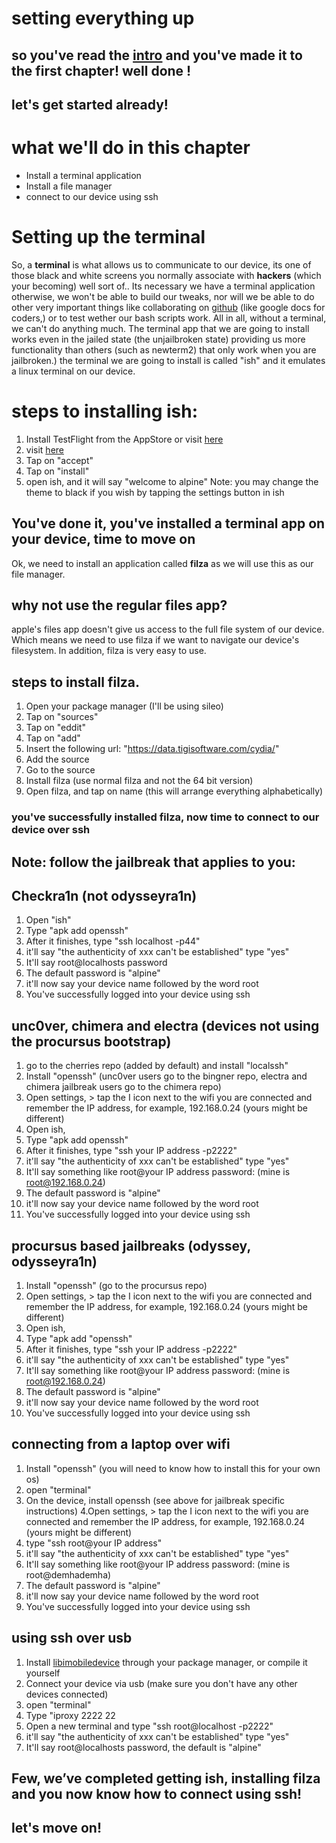# setting everything up 
## so you've read the [intro](https://github.com/demhademha/tweak-development-guide/blob/master/intro.md) and you've made it to the first chapter!      well done !
## let's get started already!
# what we'll do in this chapter 
* Install a terminal application 
* Install a file manager
* connect to our device using ssh 
# Setting up the terminal 
So, a **terminal** is what allows us to communicate to our device,    its one of those black and white screens you normally associate with **hackers** (which your becoming) well sort of..
Its necessary we have a terminal application otherwise, we won't be able to build our tweaks, nor will we be able to do other  very important things like collaborating on [github](https://github.com) (like google docs for coders,) or to test wether our bash scripts work. All in all, without a terminal, we can't do anything much. 
The terminal app that we are going to install works even in the jailed state (the unjailbroken state) providing us more functionality than others (such as newterm2) that only work when  you are jailbroken.) the terminal we are going to install is called "ish" and it emulates a  linux terminal on our device. 
# steps to installing ish:
1. Install TestFlight from the AppStore or visit [here](https://apps.apple.com/gb/app/testflight/id899247664) 
2. visit [here](https://www.google.co.uk/url?sa=t&rct=j&q=&esrc=s&source=web&cd=&ved=2ahUKEwjZjo2jx_rqAhUuQkEAHS6JBT4QFjADegQIAxAB&url=https%3A%2F%2Ftestflight.apple.com%2Fjoin%2F97i7KM8O&usg=AOvVaw1I9cM-8axRNb1XRvTgM7AA)
3. Tap on "accept" 
4. Tap on "install" 
5. open ish, and it will say "welcome to alpine"
Note: you may change the theme to black if you wish by tapping the settings button in ish
## You've done it, you've installed a terminal app on your device, time to move on
Ok, we need to install an application called **filza** as we will use this as our file manager.
## why not use the regular files app?
apple's files app doesn't give us access to the full file system of our device. Which means we need to use filza if we want to navigate our device's filesystem. In addition, filza is very easy to use. 
## steps to install filza. 
1. Open your package manager (I'll be using sileo)
2. Tap on "sources" 
3. Tap on "eddit" 
4. Tap on "add"
5. Insert the following url: "https://data.tigisoftware.com/cydia/"
6. Add the source 
7. Go to the source
8. Install filza (use normal filza and not the 64 bit version)
9. Open filza, and tap on name (this will arrange everything alphabetically)
### you've successfully installed filza, now time to connect to our device over ssh #
## Note: follow the jailbreak that applies to you:
## Checkra1n (not odysseyra1n)
1. Open "ish" 
2. Type "apk add openssh"
3. After it finishes, type "ssh localhost -p44"
4. it'll say "the authenticity of xxx can't be established" type "yes"
5. It'll say root@localhosts password
6. The default password is "alpine"
7. it'll now say your device name followed by the word root
8. You've successfully logged into your device using ssh

## unc0ver, chimera and  electra (devices not using the procursus bootstrap)
1. go to the cherries repo (added by default) and install "localssh" 
2. Install "openssh" (unc0ver users go to the bingner repo, electra and chimera jailbreak users go to the chimera repo)
3. Open settings, > tap the I icon next to the    wifi you are connected and remember the IP address, for example, 192.168.0.24 (yours might be different)  
4. Open ish, 
5. Type "apk add openssh"
6. After it finishes, type "ssh your IP address -p2222"
7. it'll say "the authenticity of xxx can't be established" type "yes"
8. It'll say something like root@your IP address   password: (mine is root@192.168.0.24)   
9. The default password is "alpine"
10. it'll now say your device name followed by the word root
11. You've successfully logged into your device using ssh

## procursus based jailbreaks (odyssey, odysseyra1n)

1. Install "openssh" (go to the procursus repo)
2. Open settings, > tap the I icon next to the    wifi you are connected and remember the IP address, for example, 192.168.0.24 (yours might be different)  
3. Open ish, 
4. Type "apk add "openssh"
5. After it finishes, type "ssh your IP address  -p2222"
6. it'll say "the authenticity of xxx can't be established" type "yes"
7. It'll say something like root@your IP address   password: (mine is root@192.168.0.24)   
8. The default password is "alpine"
9. it'll now say your device name followed by the word root
10. You've successfully logged into your device using ssh

## connecting from a laptop over wifi 
 1. Install "openssh" (you will need to know how to install this for your own os)
2. open "terminal" 
3. On the device, install openssh (see above for jailbreak specific instructions)
 4.Open settings, > tap the I icon next to the    wifi you are connected and remember the IP address, for example, 192.168.0.24 (yours might be different)
 5. type "ssh root@your IP address"
6. it'll say "the authenticity of xxx can't be established" type "yes"
7. It'll say something like root@your IP address  password: (mine is root@demhademha)   
8. The default password is "alpine"
9. it'll now say your device name followed by the word root
10. You've successfully logged into your device using ssh
## using ssh over usb 
1. Install [libimobiledevice](https://github.com/libimobiledevice/libimobiledevice) through your package manager, or compile it yourself
2. Connect your device via usb (make sure you don't have any other devices connected)
 3. open "terminal"
 4. Type "iproxy 2222 22
5. Open a new terminal and  type "ssh root@localhost -p2222" 
6. it'll say "the authenticity of xxx can't be established" type "yes"
7. It'll say root@localhosts password, the default is "alpine"
## Few, we’ve completed getting ish, installing filza and you now  know how  to connect using ssh! # 

## let's move on!